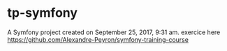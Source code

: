 tp-symfony
==========

A Symfony project created on September 25, 2017, 9:31 am.
exercice here https://github.com/Alexandre-Peyron/symfony-training-course